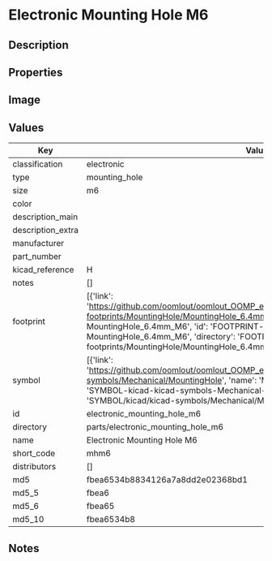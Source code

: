 # Electronic Mounting Hole M6

## Description

## Properties


## Image


## Values

| Key | Value |
| --- | --- |
| classification | electronic |
| type | mounting_hole |
| size | m6 |
| color |  |
| description_main |  |
| description_extra |  |
| manufacturer |  |
| part_number |  |
| kicad_reference | H |
| notes | [] |
| footprint | [{'link': 'https://github.com/oomlout/oomlout_OOMP_eda_V2/tree/main/FOOTPRINT/kicad/kicad-footprints/MountingHole/MountingHole_6.4mm_M6', 'name': 'MountingHole : MountingHole_6.4mm_M6', 'id': 'FOOTPRINT-kicad-kicad-footprints-MountingHole-MountingHole_6.4mm_M6', 'directory': 'FOOTPRINT/kicad/kicad-footprints/MountingHole/MountingHole_6.4mm_M6/'}] |
| symbol | [{'link': 'https://github.com/oomlout/oomlout_OOMP_eda_V2/tree/main/SYMBOL/kicad/kicad-symbols/Mechanical/MountingHole', 'name': 'Mechanical : MountingHole', 'id': 'SYMBOL-kicad-kicad-symbols-Mechanical-MountingHole', 'directory': 'SYMBOL/kicad/kicad-symbols/Mechanical/MountingHole/'}] |
| id | electronic_mounting_hole_m6 |
| directory | parts/electronic_mounting_hole_m6 |
| name | Electronic Mounting Hole M6 |
| short_code | mhm6 |
| distributors | [] |
| md5 | fbea6534b8834126a7a8dd2e02368bd1 |
| md5_5 | fbea6 |
| md5_6 | fbea65 |
| md5_10 | fbea6534b8 |

## Notes

